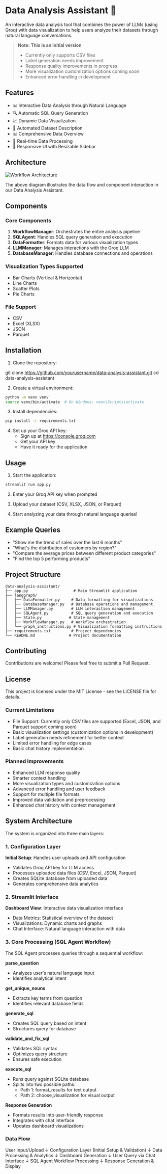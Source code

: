 # Data Analysis Assistant 🤖

An interactive data analysis tool that combines the power of LLMs (using Groq) with data visualization to help users analyze their datasets through natural language conversations.

> **Note: This is an initial version** 
> - Currently only supports CSV files
> - Label generation needs improvement
> - Response quality improvements in progress
> - More visualization customization options coming soon
> - Enhanced error handling in development

## Features

- 📊 Interactive Data Analysis through Natural Language
- 🔍 Automatic SQL Query Generation
- 📈 Dynamic Data Visualization
- 📝 Automated Dataset Description
- 📊 Comprehensive Data Overview
- 🔄 Real-time Data Processing
- 📱 Responsive UI with Resizable Sidebar

## Architecture
![Workflow Architecture](docs/images/workflow.png)

The above diagram illustrates the data flow and component interaction in our Data Analysis Assistant.

## Components

### Core Components

1. **WorkflowManager**: Orchestrates the entire analysis pipeline
2. **SQLAgent**: Handles SQL query generation and execution
3. **DataFormatter**: Formats data for various visualization types
4. **LLMManager**: Manages interactions with the Groq LLM
5. **DatabaseManager**: Handles database connections and operations

### Visualization Types Supported

- Bar Charts (Vertical & Horizontal)
- Line Charts
- Scatter Plots
- Pie Charts

### File Support

- CSV
- Excel (XLSX)
- JSON
- Parquet

## Installation

1. Clone the repository:

git clone https://github.com/yourusername/data-analysis-assistant.git
cd data-analysis-assistant

2. Create a virtual environment:
```bash
python -m venv venv
source venv/bin/activate  # On Windows: venv\Scripts\activate
```

3. Install dependencies:
```bash
pip install -r requirements.txt
```

4. Set up your Groq API key:
   - Sign up at https://console.groq.com
   - Get your API key
   - Have it ready for the application

## Usage

1. Start the application:
```bash
streamlit run app.py
```

2. Enter your Groq API key when prompted

3. Upload your dataset (CSV, XLSX, JSON, or Parquet)

4. Start analyzing your data through natural language queries!

## Example Queries

- "Show me the trend of sales over the last 6 months"
- "What's the distribution of customers by region?"
- "Compare the average prices between different product categories"
- "Find the top 5 performing products"

## Project Structure

```
data-analysis-assistant/
├── app.py                    # Main Streamlit application
├── langgraph/
│   ├── DataFormatter.py     # Data formatting for visualizations
│   ├── DatabaseManager.py   # Database operations and management
│   ├── LLMManager.py        # LLM interaction management
│   ├── SQLAgent.py          # SQL query generation and execution
│   ├── State.py            # State management
│   ├── WorkflowManager.py   # Workflow orchestration
│   └── graph_instructions.py # Visualization formatting instructions
├── requirements.txt         # Project dependencies
└── README.md               # Project documentation
```

## Contributing

Contributions are welcome! Please feel free to submit a Pull Request.

## License

This project is licensed under the MIT License - see the LICENSE file for details.

### Current Limitations
- File Support: Currently only CSV files are supported (Excel, JSON, and Parquet support coming soon)
- Basic visualization settings (customization options in development)
- Label generation needs refinement for better context
- Limited error handling for edge cases
- Basic chat history implementation

### Planned Improvements
- Enhanced LLM response quality
- Smarter context handling
- More visualization types and customization options
- Advanced error handling and user feedback
- Support for multiple file formats
- Improved data validation and preprocessing
- Enhanced chat history with context management

## System Architecture

The system is organized into three main layers:

### 1. Configuration Layer

**Initial Setup**: Handles user uploads and API configuration
- Validates Groq API key for LLM access
- Processes uploaded data files (CSV, Excel, JSON, Parquet)
- Creates SQLite database from uploaded data
- Generates comprehensive data analytics

### 2. Streamlit Interface

**Dashboard View**: Interactive data visualization interface
- Data Metrics: Statistical overview of the dataset
- Visualizations: Dynamic charts and graphs
- Chat Interface: Natural language interaction with data

### 3. Core Processing (SQL Agent Workflow)
The SQL Agent processes queries through a sequential workflow:

**parse_question**
- Analyzes user's natural language input
- Identifies analytical intent

**get_unique_nouns**
- Extracts key terms from question
- Identifies relevant database fields

**generate_sql**
- Creates SQL query based on intent
- Structures query for database

**validate_and_fix_sql**
- Validates SQL syntax
- Optimizes query structure
- Ensures safe execution

**execute_sql**
- Runs query against SQLite database
- Splits into two possible paths:
  - Path 1: format_results for text output
  - Path 2: choose_visualization for visual output

**Response Generation**
- Formats results into user-friendly response
- Integrates with chat interface
- Updates dashboard visualizations

### Data Flow
User Input/Upload
↓
Configuration Layer (Initial Setup & Validation)
↓
Data Processing & Analytics
↓
Dashboard Generation
↓
User Query via Chat Interface
↓
SQL Agent Workflow Processing
↓
Response Generation & Display
